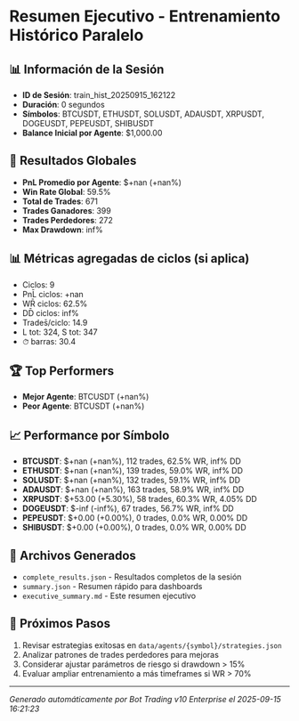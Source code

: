 # Resumen Ejecutivo - Entrenamiento Histórico Paralelo

## 📊 Información de la Sesión
- **ID de Sesión**: train_hist_20250915_162122
- **Duración**: 0 segundos
- **Símbolos**: BTCUSDT, ETHUSDT, SOLUSDT, ADAUSDT, XRPUSDT, DOGEUSDT, PEPEUSDT, SHIBUSDT
- **Balance Inicial por Agente**: $1,000.00

## 🎯 Resultados Globales
- **PnL Promedio por Agente**: $+nan (+nan%)
- **Win Rate Global**: 59.5%
- **Total de Trades**: 671
- **Trades Ganadores**: 399
- **Trades Perdedores**: 272
- **Max Drawdown**: inf%

## 📊 Métricas agregadas de ciclos (si aplica)
- Ciclos: 9
- PnL̄ ciclos: +nan
- WR̄ ciclos: 62.5%
- DD̄ ciclos: inf%
- Trades̄/ciclo: 14.9
- L tot: 324, S tot: 347
- ⏱̄ barras: 30.4


## 🏆 Top Performers
- **Mejor Agente**: BTCUSDT (+nan%)
- **Peor Agente**: BTCUSDT (+nan%)

## 📈 Performance por Símbolo
- **BTCUSDT**: $+nan (+nan%), 112 trades, 62.5% WR, inf% DD
- **ETHUSDT**: $+nan (+nan%), 139 trades, 59.0% WR, inf% DD
- **SOLUSDT**: $+nan (+nan%), 132 trades, 59.1% WR, inf% DD
- **ADAUSDT**: $+nan (+nan%), 163 trades, 58.9% WR, inf% DD
- **XRPUSDT**: $+53.00 (+5.30%), 58 trades, 60.3% WR, 4.05% DD
- **DOGEUSDT**: $-inf (-inf%), 67 trades, 56.7% WR, inf% DD
- **PEPEUSDT**: $+0.00 (+0.00%), 0 trades, 0.0% WR, 0.00% DD
- **SHIBUSDT**: $+0.00 (+0.00%), 0 trades, 0.0% WR, 0.00% DD

## 📁 Archivos Generados
- `complete_results.json` - Resultados completos de la sesión
- `summary.json` - Resumen rápido para dashboards
- `executive_summary.md` - Este resumen ejecutivo

## 🎯 Próximos Pasos
1. Revisar estrategias exitosas en `data/agents/{symbol}/strategies.json`
2. Analizar patrones de trades perdedores para mejoras
3. Considerar ajustar parámetros de riesgo si drawdown > 15%
4. Evaluar ampliar entrenamiento a más timeframes si WR > 70%

---
*Generado automáticamente por Bot Trading v10 Enterprise el 2025-09-15 16:21:23*
